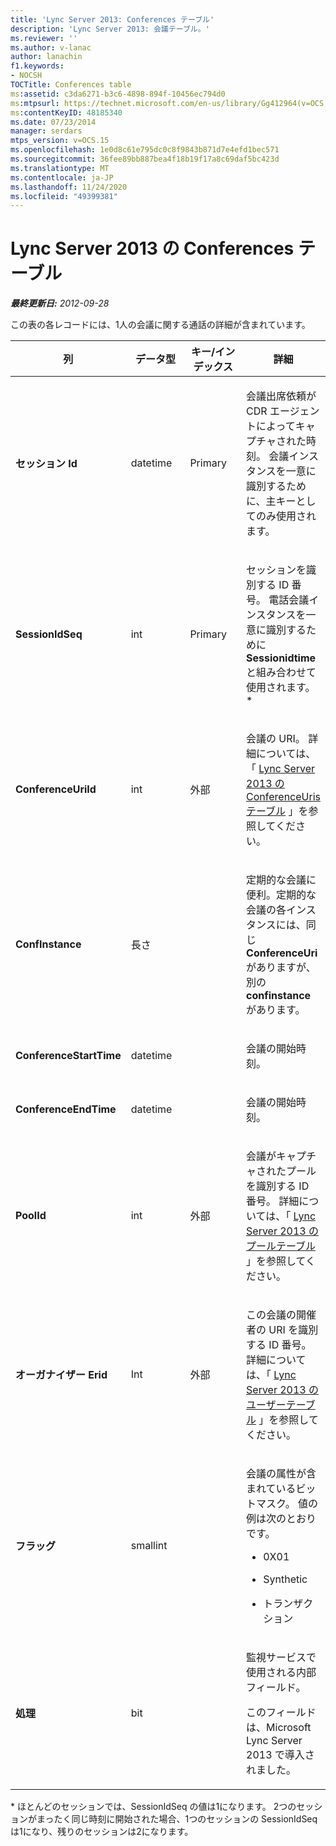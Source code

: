 ```yaml
---
title: 'Lync Server 2013: Conferences テーブル'
description: 'Lync Server 2013: 会議テーブル。'
ms.reviewer: ''
ms.author: v-lanac
author: lanachin
f1.keywords:
- NOCSH
TOCTitle: Conferences table
ms:assetid: c3da6271-b3c6-4898-894f-10456ec794d0
ms:mtpsurl: https://technet.microsoft.com/en-us/library/Gg412964(v=OCS.15)
ms:contentKeyID: 48185340
ms.date: 07/23/2014
manager: serdars
mtps_version: v=OCS.15
ms.openlocfilehash: 1e0d8c61e795dc0c8f9843b871d7e4efd1bec571
ms.sourcegitcommit: 36fee89bb887bea4f18b19f17a8c69daf5bc423d
ms.translationtype: MT
ms.contentlocale: ja-JP
ms.lasthandoff: 11/24/2020
ms.locfileid: "49399381"
---
```

# <a name="conferences-table-in-lync-server-2013"></a>Lync Server 2013 の Conferences テーブル

<div data-xmlns="http://www.w3.org/1999/xhtml">

<div class="topic" data-xmlns="http://www.w3.org/1999/xhtml" data-msxsl="urn:schemas-microsoft-com:xslt" data-cs="https://msdn.microsoft.com/">

<div data-asp="https://msdn2.microsoft.com/asp">



</div>

<div id="mainSection">

<div id="mainBody">

<span> </span>

_**最終更新日:** 2012-09-28_

この表の各レコードには、1人の会議に関する通話の詳細が含まれています。


<table>
<colgroup>
<col style="width: 25%" />
<col style="width: 25%" />
<col style="width: 25%" />
<col style="width: 25%" />
</colgroup>
<thead>
<tr class="header">
<th>列</th>
<th>データ型</th>
<th>キー/インデックス</th>
<th>詳細</th>
</tr>
</thead>
<tbody>
<tr class="odd">
<td><p><strong>セッション Id</strong></p></td>
<td><p>datetime</p></td>
<td><p>Primary</p></td>
<td><p>会議出席依頼が CDR エージェントによってキャプチャされた時刻。 会議インスタンスを一意に識別するために、主キーとしてのみ使用されます。</p></td>
</tr>
<tr class="even">
<td><p><strong>SessionIdSeq</strong></p></td>
<td><p>int</p></td>
<td><p>Primary</p></td>
<td><p>セッションを識別する ID 番号。 電話会議インスタンスを一意に識別するために <strong>Sessionidtime</strong> と組み合わせて使用されます。 *</p></td>
</tr>
<tr class="odd">
<td><p><strong>ConferenceUriId</strong></p></td>
<td><p>int</p></td>
<td><p>外部</p></td>
<td><p>会議の URI。 詳細については、「 <a href="lync-server-2013-conferenceuris-table.md">Lync Server 2013 の ConferenceUris テーブル</a> 」を参照してください。</p></td>
</tr>
<tr class="even">
<td><p><strong>ConfInstance</strong></p></td>
<td><p>長さ</p></td>
<td><p> </p></td>
<td><p>定期的な会議に便利。定期的な会議の各インスタンスには、同じ <strong>ConferenceUri</strong>がありますが、別の <strong>confinstance</strong>があります。</p></td>
</tr>
<tr class="odd">
<td><p><strong>ConferenceStartTime</strong></p></td>
<td><p>datetime</p></td>
<td><p> </p></td>
<td><p>会議の開始時刻。</p></td>
</tr>
<tr class="even">
<td><p><strong>ConferenceEndTime</strong></p></td>
<td><p>datetime</p></td>
<td><p> </p></td>
<td><p>会議の開始時刻。</p></td>
</tr>
<tr class="odd">
<td><p><strong>PoolId</strong></p></td>
<td><p>int</p></td>
<td><p>外部</p></td>
<td><p>会議がキャプチャされたプールを識別する ID 番号。 詳細については、「 <a href="lync-server-2013-pools-table.md">Lync Server 2013 のプールテーブル</a> 」を参照してください。</p></td>
</tr>
<tr class="even">
<td><p><strong>オーガナイザー Erid</strong></p></td>
<td><p>Int</p></td>
<td><p>外部</p></td>
<td><p>この会議の開催者の URI を識別する ID 番号。 詳細については、「 <a href="lync-server-2013-users-table.md">Lync Server 2013 のユーザーテーブル</a> 」を参照してください。</p></td>
</tr>
<tr class="odd">
<td><p><strong>フラッグ</strong></p></td>
<td><p>smallint</p></td>
<td></td>
<td><p>会議の属性が含まれているビットマスク。 値の例は次のとおりです。</p>
<ul>
<li><p>0X01</p></li>
<li><p>Synthetic</p></li>
<li><p>トランザクション</p></li>
</ul></td>
</tr>
<tr class="even">
<td><p><strong>処理</strong></p></td>
<td><p>bit</p></td>
<td></td>
<td><p>監視サービスで使用される内部フィールド。</p>
<p>このフィールドは、Microsoft Lync Server 2013 で導入されました。</p></td>
</tr>
</tbody>
</table>


\* ほとんどのセッションでは、SessionIdSeq の値は1になります。 2つのセッションがまったく同じ時刻に開始された場合、1つのセッションの SessionIdSeq は1になり、残りのセッションは2になります。

</div>

<span> </span>

</div>

</div>

</div>

